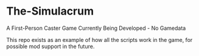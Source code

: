 # The-Simulacrum
 A First-Person Caster Game Currently Being Developed - No Gamedata

This repo exists as an example of how all the scripts work in the game, for possible mod support in the future.

